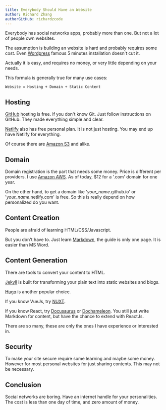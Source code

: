 ```yaml
---
title: Everybody Should Have an Website
author: Richard Zhang
authorGitHub: richardzcode
---
```


Everybody has social networks apps, probably more than one. But not a lot of people own websites.

The assumption is building an website is hard and probably requires some cost. Even [Wordpress](https://wordpress.org) famous 5 minutes installation doesn't cut it.

Actually it is easy, and requires no money, or very little depending on your needs.

This formula is generally true for many use cases:

```
Website = Hosting + Domain + Static Content
```

## Hosting

[GitHub](https://github.com) hosting is free. If you don't know Git. Just follow instructions on GitHub. They made everything simple and clear.

[Netlify](https://netlify.com) also has free personal plan. It is not just hosting. You may end up have Netlify for everything.

Of course there are [Amazon S3](https://aws.amazon.com/s3/) and alike.

## Domain

Domain registration is the part that needs some money. Price is different per providers. I use [Amazon AWS](https://docs.aws.amazon.com/Route53/latest/DeveloperGuide/registrar.html). As of today, $12 for a '.com' domain for one year.

On the other hand, to get a domain like '_your_name_.github.io' or '_your_name_.netlify.com' is free. So this is really depend on how personalized do you want.

## Content Creation

People are afraid of learning HTML/CSS/Javascript.

But you don't have to. Just learn [Markdown](https://guides.github.com/features/mastering-markdown/), the guide is only one page. It is easier than MS Word.

## Content Generation

There are tools to convert your content to HTML.

[Jekyll](https://jekyllrb.com/) is built for transforming your plain text into static websites and blogs.

[Hugo](https://gohugo.io) is another popular choice.

If you know VueJs, try [NUXT](https://nuxtjs.org/).

If you know React, try [Docusaurus](https://docusaurus.io) or [Dochameleon](https://dochameleon.io). You still just write Markdown for content, but have the chance to extend with ReactJs.

There are so many, these are only the ones I have experience or interested in.

## Security

To make your site secure require some learning and maybe some money. However for most personal websites for just sharing contents. This may not be necessary.

## Conclusion

Social networks are boring. Have an internet handle for your personalities. The cost is less than one day of time, and zero amount of money.
